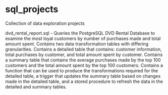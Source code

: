 # sql_projects
Collection of data exploration projects

dvd_rental_report.sql - Queries the PostgreSQL DVD Rental Database to examine the most loyal customers by number of purchases made and total amount spent. Contains two data transformation tables with differing granularities. Contains a detailed table that contains: customer information, total purchases by customer, and total amount spent by customer. Contains a summary table that contains the average purchases made by the top 100 customers and the total amount spent by the top 100 customers. Contains a function that can be used to produce the transformations required for the detailed table, a trigger that updates the summary table based on changes made in the detailed table, and a stored procedure to refresh the data in the detailed and summary tables. 
